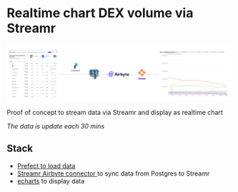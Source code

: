 # Realtime chart DEX volume via Streamr

![Realtime chart](./AirbyteStreamr.jpg)

Proof of concept to stream data via Streamr and display as realtime chart

_The data is update each 30 mins_

## Stack

- [Prefect to load data](https://github.com/thanhlmm/prefect_cmc)
- [Streamr Airbyte connector ](https://github.com/devmate-cloud/streamr-airbyte-connectors) to sync data from Postgres to Streamr
- [echarts](https://echarts.apache.org/en/index.html) to display data
